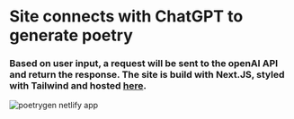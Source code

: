 # Site connects with ChatGPT to generate poetry
### Based on user input, a request will be sent to the openAI API and return the response. The site is build with Next.JS, styled with Tailwind and hosted [here](https://poetrygen.netlify.app).
![poetrygen netlify app](https://github.com/bwsrcurtis/poetryai/assets/44857032/da3b549d-a6ac-41e1-93a9-3787f56126c6)
